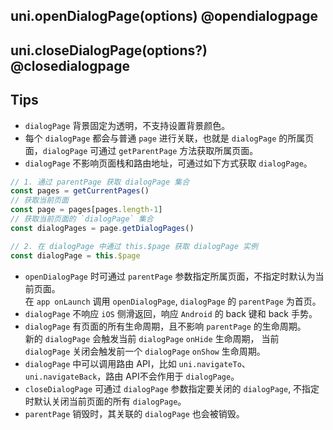 ## uni.openDialogPage(options) @opendialogpage

<!-- UTSAPIJSON.openDialogPage.description -->

<!-- UTSAPIJSON.openDialogPage.compatibility -->

<!-- UTSAPIJSON.openDialogPage.param -->

<!-- UTSAPIJSON.openDialogPage.returnValue -->

<!-- UTSAPIJSON.openDialogPage.example -->

<!-- UTSAPIJSON.openDialogPage.tutorial -->

## uni.closeDialogPage(options?) @closedialogpage

<!-- UTSAPIJSON.closeDialogPage.description -->

<!-- UTSAPIJSON.closeDialogPage.compatibility -->

<!-- UTSAPIJSON.closeDialogPage.param -->

<!-- UTSAPIJSON.closeDialogPage.returnValue -->

<!-- UTSAPIJSON.closeDialogPage.example -->

<!-- UTSAPIJSON.closeDialogPage.tutorial -->

<!-- UTSAPIJSON.dialogPage.example -->

<!-- UTSAPIJSON.general_type.name -->

<!-- UTSAPIJSON.general_type.param -->

## Tips
* `dialogPage` 背景固定为透明，不支持设置背景颜色。
* 每个 `dialogPage` 都会与普通 `page` 进行关联，也就是 `dialogPage` 的所属页面，`dialogPage` 可通过 `getParentPage` 方法获取所属页面。
* `dialogPage` 不影响页面栈和路由地址，可通过如下方式获取 `dialogPage`。
```js
// 1. 通过 parentPage 获取 dialogPage 集合
const pages = getCurrentPages()
// 获取当前页面
const page = pages[pages.length-1]
// 获取当前页面的 `dialogPage` 集合
const dialogPages = page.getDialogPages()

// 2. 在 dialogPage 中通过 this.$page 获取 dialogPage 实例
const dialogPage = this.$page
```
* `openDialogPage` 时可通过 `parentPage` 参数指定所属页面，不指定时默认为当前页面。\
在 `app onLaunch` 调用 `openDialogPage`, `dialogPage` 的 `parentPage` 为首页。
* `dialogPage` 不响应 `iOS` 侧滑返回，响应 `Android` 的 back 键和 back 手势。
* `dialogPage` 有页面的所有生命周期，且不影响 `parentPage` 的生命周期。\
新的 `dialogPage` 会触发当前 `dialogPage` `onHide` 生命周期， 当前 `dialogPage` 关闭会触发前一个 `dialogPage` `onShow` 生命周期。
* `dialogPage` 中可以调用路由 API，比如 `uni.navigateTo`、`uni.navigateBack`，路由 API不会作用于 `dialogPage`。
* `closeDialogPage` 可通过 `dialogPage` 参数指定要关闭的 `dialogPage`, 不指定时默认关闭当前页面的所有 `dialogPage`。
* `parentPage` 销毁时，其关联的 `dialogPage` 也会被销毁。
